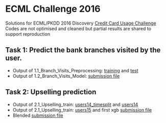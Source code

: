 # ECML Challenge 2016
Solutions for ECML/PKDD 2016 Discovery [Credit Card Usage Challenge]
Codes are not optimised and cleaned but partial results are shared to support reproduction

## Task 1: Predict the bank branches visited by the user.

- Output of 1.1_Branch_Visits_Preprocessing: [training] and [test]
- Output of 1.2_Branch_Visits_Model: [submission file]

## Task 2: Upselling prediction

- Output of 2.1_Upselling_train: [users14_timesplit] and [users14]
- Output of 2.1_Upselling_train: [users15] and first xgb [submission file ]
- Blended [submission file  ]

[Credit Card Usage Challenge]: https://dms.sztaki.hu/ecml-pkkd-2016/#/app/home
[training]: https://db.tt/pwAqm05P
[test]: https://db.tt/C5Eh8Xtd
[submission file]: https://db.tt/yViA5MEw
[submission file ]: https://db.tt/0VyKvCTI
[submission file  ]: https://db.tt/mJYIMav4
[users14]: https://db.tt/RIzc1BHy
[users14_timesplit]: https://db.tt/0mB3fQKi
[users15]: https://db.tt/Fz9bbp1C
